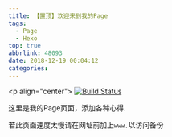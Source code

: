```yaml
---
title: 【置顶】欢迎来到我的Page
tags:
  - Page
  - Hexo
top: true
abbrlink: 48093
date: 2018-12-19 00:04:12
categories:
---
```




<p align="center"> [![Build Status](https://travis-ci.org/Hipye/hipye.github.io.svg?branch=hexo)](https://travis-ci.org) </p>

这里是我的Page页面，添加各种心得. 

若此页面速度太慢请在网址前加上`www.`以访问备份

